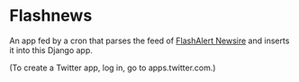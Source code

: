 # Flashnews

An app fed by a cron that parses the feed of [FlashAlert Newsire](http://www.flashalertnewswire.net/) and inserts it into this Django app.

(To create a Twitter app, log in, go to apps.twitter.com.)
